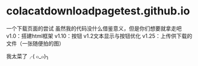 # colacatdownloadpagetest.github.io
一个下载页面的尝试
虽然我的代码没什么借鉴意义，但是你们想要就拿走吧
v1.0：搭建html框架
v1.10：按钮
v1.2文本显示与按钮优化
v1.25：上传供下载的文件（一张随便拍的图）


我太菜了╭( ๐_๐)╮
